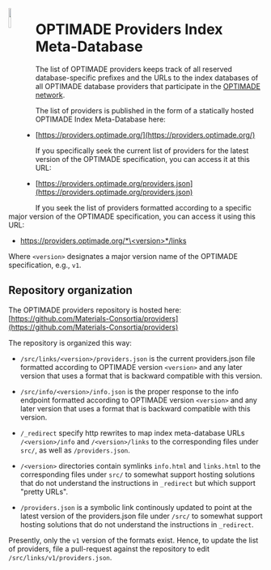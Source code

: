 <a href="https://www.optimade.org/"><img src="https://avatars0.githubusercontent.com/u/23107754" align="left" width="10%" ></a>

# OPTIMADE Providers Index Meta-Database

The list of OPTIMADE providers keeps track of all reserved database-specific prefixes and the URLs to the index databases of all OPTIMADE database providers that participate in the [OPTIMADE network](https://www.optimade.org/).

The list of providers is published in the form of a statically hosted OPTIMADE Index Meta-Database here:

- [https://providers.optimade.org/](https://providers.optimade.org/)

If you specifically seek the current list of providers for the latest version of the OPTIMADE specification, you can access it at this URL:

- [https://providers.optimade.org/providers.json](https://providers.optimade.org/providers.json)

If you seek the list of providers formatted according to a specific major version of the OPTIMADE specification, you can access it using this URL:

- [https://providers.optimade.org/*\<version\>*/links](https://providers.optimade.org/v1/links)

Where `<version>` designates a major version name of the OPTIMADE specification, e.g., `v1`. 

## Repository organization

The OPTIMADE providers repository is hosted here: [https://github.com/Materials-Consortia/providers](https://github.com/Materials-Consortia/providers)

The repository is organized this way:

- `/src/links/<version>/providers.json` is the current providers.json file formatted according to OPTIMADE version `<version>` and any later version that uses a format that is backward compatible with this version.

- `/src/info/<version>/info.json` is the proper response to the info endpoint formatted according to OPTIMADE version `<version>` and any later version that uses a format that is backward compatible with this version.

- `/_redirect` specify http rewrites to map index meta-database URLs `/<version>/info` and `/<version>/links` to the corresponding files under `src/`, as well as `/providers.json`.

- `/<version>` directories contain symlinks `info.html` and `links.html` to the corresponding files under `src/` to somewhat support hosting solutions that do not understand the instructions in `_redirect` but which support "pretty URLs".

- `/providers.json` is a symbolic link continously updated to point at the latest version of the providers.json file under `/src/` to somewhat support hosting solutions that do not understand the instructions in `_redirect`.

Presently, only the `v1` version of the formats exist.
Hence, to update the list of providers, file a pull-request against the repository to edit `/src/links/v1/providers.json`.
